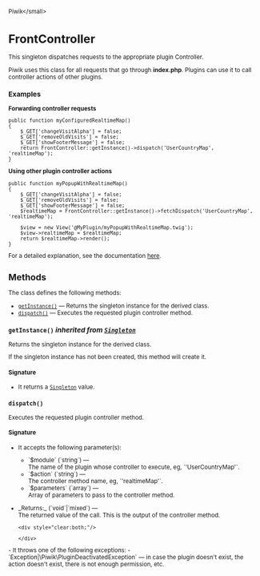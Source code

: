 <small>Piwik\</small>

FrontController
===============

This singleton dispatches requests to the appropriate plugin Controller.

Piwik uses this class for all requests that go through **index.php**. Plugins can
use it to call controller actions of other plugins.

### Examples

**Forwarding controller requests**

    public function myConfiguredRealtimeMap()
    {
        $_GET['changeVisitAlpha'] = false;
        $_GET['removeOldVisits'] = false;
        $_GET['showFooterMessage'] = false;
        return FrontController::getInstance()->dispatch('UserCountryMap', 'realtimeMap');
    }

**Using other plugin controller actions**

    public function myPopupWithRealtimeMap()
    {
        $_GET['changeVisitAlpha'] = false;
        $_GET['removeOldVisits'] = false;
        $_GET['showFooterMessage'] = false;
        $realtimeMap = FrontController::getInstance()->fetchDispatch('UserCountryMap', 'realtimeMap');
        
        $view = new View('@MyPlugin/myPopupWithRealtimeMap.twig');
        $view->realtimeMap = $realtimeMap;
        return $realtimeMap->render();
    }

For a detailed explanation, see the documentation [here](http://piwik.org/docs/plugins/framework-overview).

Methods
-------

The class defines the following methods:

- [`getInstance()`](#getinstance) &mdash; Returns the singleton instance for the derived class.
- [`dispatch()`](#dispatch) &mdash; Executes the requested plugin controller method.

<a name="getinstance" id="getinstance"></a>
<a name="getInstance" id="getInstance"></a>
### `getInstance()` *inherited from [`Singleton`](../Piwik/Singleton.md)*
Returns the singleton instance for the derived class.

If the singleton instance
has not been created, this method will create it.

#### Signature

- It returns a [`Singleton`](../Piwik/Singleton.md) value.

<a name="dispatch" id="dispatch"></a>
<a name="dispatch" id="dispatch"></a>
### `dispatch()` 
Executes the requested plugin controller method.

#### Signature

-  It accepts the following parameter(s):

   <ul>
   <li>
      <div markdown="1" class="parameter">
      `$module` (`string`) &mdash;

      <div markdown="1" class="param-desc"> The name of the plugin whose controller to execute, eg, `'UserCountryMap'`.</div>

      <div style="clear:both;"/>

      </div>
   </li>
   <li>
      <div markdown="1" class="parameter">
      `$action` (`string`) &mdash;

      <div markdown="1" class="param-desc"> The controller method name, eg, `'realtimeMap'`.</div>

      <div style="clear:both;"/>

      </div>
   </li>
   <li>
      <div markdown="1" class="parameter">
      `$parameters` (`array`) &mdash;

      <div markdown="1" class="param-desc"> Array of parameters to pass to the controller method.</div>

      <div style="clear:both;"/>

      </div>
   </li>
   </ul>

<ul>
  <li>
    <div markdown="1" class="parameter">
    _Returns:_  (`void`|`mixed`) &mdash;
    <div markdown="1" class="param-desc">The returned value of the call. This is the output of the controller method.</div>

    <div style="clear:both;"/>

    </div>
  </li>
</ul>
- It throws one of the following exceptions:
    - `Exception|\Piwik\PluginDeactivatedException` &mdash; in case the plugin doesn&#039;t exist, the action doesn&#039;t exist, there is not enough permission, etc.

